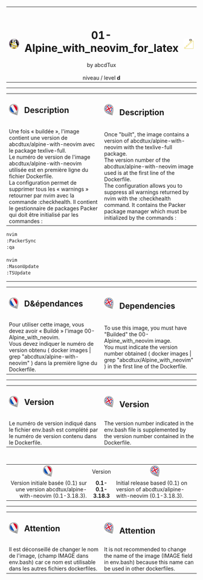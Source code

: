 <table border="0">
<tr>
<td width="20%" align="center">
<img src="../images/abcdTux-128.png" alt="logo a b c d Tux">
</td>
<td width="60%" align="center">
<br>
<h1>01-Alpine_with_neovim_for_latex</h1>
by abcdTux<br><br>
niveau / level <strong>d</strong>
</td>
<td width="20%" align="center">
<img src="../images/level_abcd_d-128.png" alt="level d">
</td>
</tr>
</table>

------------

<table border="0"> 

<tr> 
<td width="8%"> 
<img src="../images/flag_fr-25.png" alt="french flag"> 
</td> 
<td width="42%"> 
<h2>Description<h2> 
</td> 
<td width="8%"> 
<img src="../images/flag_uk-25.png" alt="french flag"> 
</td> 
<td width="42%"> 
<h2>Description</h2> 
</td> 
</tr>

<tr> 
<td colspan="2"> 
Une fois &laquo;&nbsp;buildée&nbsp;&raquo;, l'image contient une version de abcdtux/alpine-with-neovim avec le package texlive-full.<br>
Le numéro de version de l'image abcdtux/alpine-with-neovim utilisée est en première ligne du fichier Dockerfile.<br>
La configuration permet de supprimer tous les &laquo;&nbsp;warnings&nbsp;&raquo; retourner par nvim avec la commande :checkhealth. Il contient le gestionnaire de packages Packer qui doit être initialisé par les commandes :
</td> 
<td colspan="2">
Once "built", the image contains a version of abcdtux/alpine-with-neovim with the texlive-full package.<br>
The version number of the abcdtux/alpine-with-neovim image used is at the first line of the Dockerfile.<br>
The configuration allows you to suppress all warnings returned by nvim with the :checkhealth command. It contains the Packer package manager which must be initialized by the commands :
</td> 
</tr>

</table>

```bash
nvim
:PackerSync
:qa

nvim
:MasonUpdate
:TSUpdate
```

----------

<table border="0"> 

<tr> 
<td width="8%"> 
<img src="../images/flag_fr-25.png" alt="french flag"> 
</td> 
<td width="42%"> 
<h2>D&épendances<h2> 
</td> 
<td width="8%"> 
<img src="../images/flag_uk-25.png" alt="french flag"> 
</td> 
<td width="42%"> 
<h2>Dependencies</h2> 
</td> 
</tr>

<tr> 
<td colspan="2"> 
Pour utiliser cette image, vous devez avoir &laquo;&nbsp;Buildé&nbsp;&raquo; l'image 00-Alpine_with_neovim.<br>
Vous devez indiquer le numéro de version obtenu ( docker images | grep "abcdtux/alpine-with-neovim" ) dans la première ligne du Dockerfile.
</td> 
<td colspan="2">
To use this image, you must have "Builded" the 00-Alpine_with_neovim image.<br>
You must indicate the version number obtained ( docker images | grep "abcdtux/Alpine_with_neovim" ) in the first line of the Dockerfile.
</td> 
</tr>

</table>


----------

<table border="0"> 

<tr> 
<td width="8%"> 
<img src="../images/flag_fr-25.png" alt="french flag"> 
</td> 
<td width="42%"> 
<h2>Version<h2> 
</td> 
<td width="8%"> 
<img src="../images/flag_uk-25.png" alt="french flag"> 
</td> 
<td width="42%"> 
<h2>Version</h2> 
</td> 
</tr>

<tr> 
<td colspan="2"> 
Le numéro de version indiqué dans le fichier env.bash est complété par le numéro de version contenu dans le Dockerfile.
</td> 
<td colspan="2">
The version number indicated in the env.bash file is supplemented by the version number contained in the Dockerfile.
</td> 
</tr>

</table>

<br>

<table border="0">

<tr>
<td width="45%" align="center">
<img src="../images/flag_fr-25.png" alt="french flag">
</td>
<td width="10%" align="center">
Version
</td>
<td width="45%" align="center">
<img src="../images/flag_uk-25.png" alt="french flag">
</td>
</tr>

<tr>
<td align="right">
Version initiale basée (0.1) sur une version abcdtux/alpine-with-neovim (0.1-3.18.3).
</td>
<td align="center">
<b>0.1-0.1-3.18.3</b>
</td>
<td>
Initial release based (0.1) on version of abcdtux/alipine-with-neovim (0.1-3.18.3).
</td>
</tr>

</table>

----------

<table border="0"> 

<tr> 
<td width="8%"> 
<img src="../images/flag_fr-25.png" alt="french flag"> 
</td> 
<td width="42%"> 
<h2>Attention<h2> 
</td> 
<td width="8%"> 
<img src="../images/flag_uk-25.png" alt="french flag"> 
</td> 
<td width="42%"> 
<h2>Attention</h2> 
</td> 
</tr>

<tr> 
<td colspan="2"> 
Il est déconseillé de changer le nom de l'image, (champ IMAGE dans env.bash) car ce nom est utilisable dans les autres fichiers dockerfiles.
</td> 
<td colspan="2">
It is not recommended to change the name of the image (IMAGE field in env.bash) because this name can be used in other dockerfiles.
</td> 
</tr>

</table>


